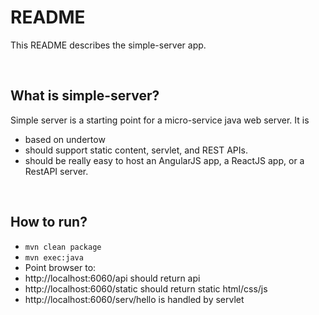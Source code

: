 README
======

This README describes the simple-server app. 

<br />

What is simple-server?
---------------------------------------------------------
Simple server is a starting point for a micro-service java web server. It is 

* based on undertow
* should support static content, servlet, and REST APIs.
* should be really easy to host an AngularJS app, a ReactJS app, or a RestAPI server.


<br />

How to run?
---------------------------------------------------------
* ```mvn clean package```
* ```mvn exec:java```
* Point browser to:
* http://localhost:6060/api   should return api
* http://localhost:6060/static  should return static html/css/js
* http://localhost:6060/serv/hello  is handled by servlet
